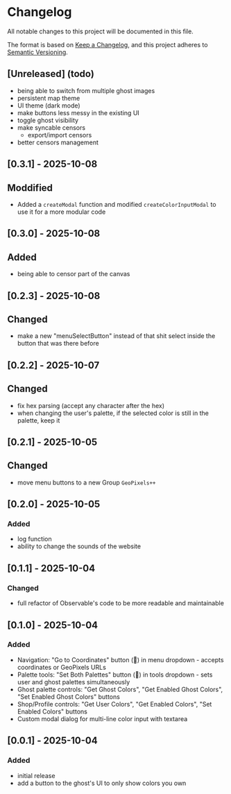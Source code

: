 # Changelog

All notable changes to this project will be documented in this file.

The format is based on [Keep a Changelog](https://keepachangelog.com/en/1.0.0/),
and this project adheres to [Semantic Versioning](https://semver.org/spec/v2.0.0.html).

## [Unreleased] (todo)

- being able to switch from multiple ghost images
- persistent map theme
- UI theme (dark mode)
- make buttons less messy in the existing UI
- toggle ghost visibility
- make syncable censors
  - export/import censors
- better censors management

## [0.3.1] - 2025-10-08
## Moddified
- Added a `createModal` function and modified `createColorInputModal` to use it for a more modular code

## [0.3.0] - 2025-10-08
## Added
- being able to censor part of the canvas

## [0.2.3] - 2025-10-08
## Changed
- make a new "menuSelectButton" instead of that shit select inside the button that was there before

## [0.2.2] - 2025-10-07
## Changed
- fix hex parsing (accept any character after the hex)
- when changing the user's palette, if the selected color is still in the palette, keep it

## [0.2.1] - 2025-10-05
## Changed
- move menu buttons to a new Group `GeoPixels++`

## [0.2.0] - 2025-10-05
### Added
- log function
- ability to change the sounds of the website

## [0.1.1] - 2025-10-04
### Changed
- full refactor of Observable's code to be more readable and maintainable

## [0.1.0] - 2025-10-04
### Added
- Navigation: "Go to Coordinates" button (🎯) in menu dropdown - accepts coordinates or GeoPixels URLs
- Palette tools: "Set Both Palettes" button (🧪) in tools dropdown - sets user and ghost palettes simultaneously
- Ghost palette controls: "Get Ghost Colors", "Get Enabled Ghost Colors", "Set Enabled Ghost Colors" buttons
- Shop/Profile controls: "Get User Colors", "Get Enabled Colors", "Set Enabled Colors" buttons
- Custom modal dialog for multi-line color input with textarea

## [0.0.1] - 2025-10-04
### Added
- initial release
- add a button to the ghost's UI to only show colors you own
